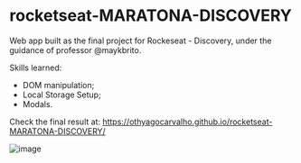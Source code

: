 # rocketseat-MARATONA-DISCOVERY
 Web app built as the final project for Rockeseat - Discovery, under the guidance of professor @maykbrito.
 
 Skills learned: 
 * DOM manipulation;
 * Local Storage Setup;
 * Modals. 
 
Check the final result at: https://othyagocarvalho.github.io/rocketseat-MARATONA-DISCOVERY/

![image](https://user-images.githubusercontent.com/64051560/149376988-05d8987b-6a05-4dd9-ad7d-ea35a88f751b.png)
